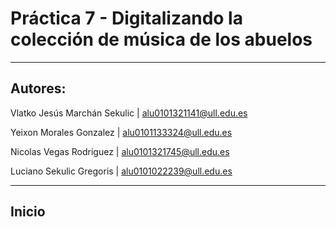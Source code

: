 # Práctica 7 - Digitalizando la colección de música de los abuelos

---

## Autores:

Vlatko Jesús Marchán Sekulic | alu0101321141@ull.edu.es

Yeixon Morales Gonzalez      | alu0101133324@ull.edu.es

Nicolas Vegas Rodriguez      | alu0101321745@ull.edu.es

Luciano Sekulic Gregoris     | alu0101022239@ull.edu.es

---

## Inicio